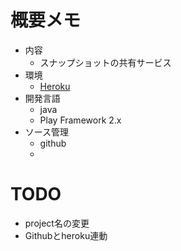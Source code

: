 ﻿# 概要メモ

- 内容
	- スナップショットの共有サービス
- 環境
	- [Heroku](https://www.heroku.com/)
- 開発言語
	- java
	 - Play Framework 2.x
- ソース管理
	- github
	-

# TODO

- project名の変更
- Githubとheroku連動

